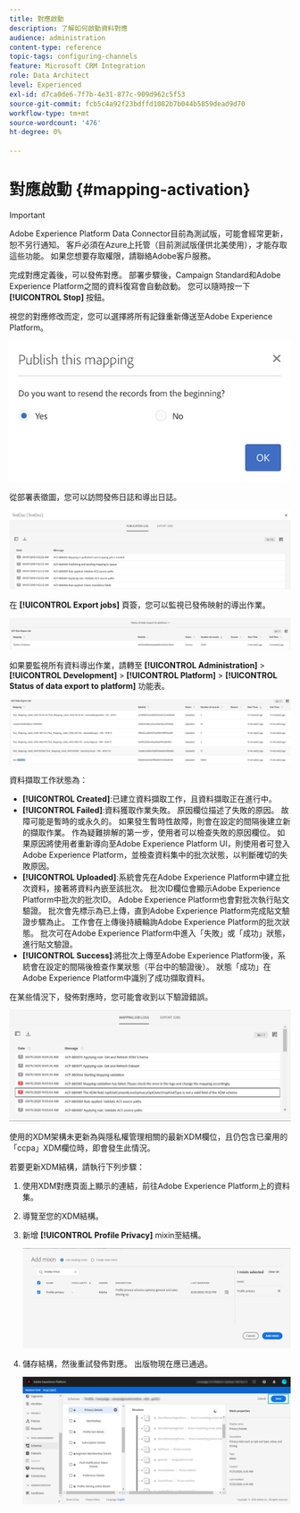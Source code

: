```yaml
---
title: 對應啟動
description: 了解如何啟動資料對應
audience: administration
content-type: reference
topic-tags: configuring-channels
feature: Microsoft CRM Integration
role: Data Architect
level: Experienced
exl-id: d7ca0de6-7f7b-4e31-877c-909d962c5f53
source-git-commit: fcb5c4a92f23bdffd1082b7b044b5859dead9d70
workflow-type: tm+mt
source-wordcount: '476'
ht-degree: 0%

---
```


# 對應啟動 {#mapping-activation}

>[!IMPORTANT]
>
>Adobe Experience Platform Data Connector目前為測試版，可能會經常更新，恕不另行通知。 客戶必須在Azure上托管（目前測試版僅供北美使用），才能存取這些功能。 如果您想要存取權限，請聯絡Adobe客戶服務。

完成對應定義後，可以發佈對應。 部署步驟後，Campaign Standard和Adobe Experience Platform之間的資料復寫會自動啟動。 您可以隨時按一下 **[!UICONTROL Stop]** 按鈕。

視您的對應修改而定，您可以選擇將所有記錄重新傳送至Adobe Experience Platform。

![](assets/aep_publishmapping.png)

從部署表徵圖，您可以訪問發佈日誌和導出日誌。

![](assets/aep_publog.png)

在 **[!UICONTROL Export jobs]** 頁簽，您可以監視已發佈映射的導出作業。

![](assets/aep_jobstatus.png)

如果要監視所有資料導出作業，請轉至 **[!UICONTROL Administration]** > **[!UICONTROL Development]** > **[!UICONTROL Platform]** > **[!UICONTROL Status of data export to platform]** 功能表。

![](assets/aep_statusmapping.png)

資料擷取工作狀態為：

* **[!UICONTROL Created]**:已建立資料擷取工作，且資料擷取正在進行中。
* **[!UICONTROL Failed]**:資料獲取作業失敗。 原因欄位描述了失敗的原因。 故障可能是暫時的或永久的。 如果發生暫時性故障，則會在設定的間隔後建立新的擷取作業。 作為疑難排解的第一步，使用者可以檢查失敗的原因欄位。 如果原因將使用者重新導向至Adobe Experience Platform UI，則使用者可登入Adobe Experience Platform，並檢查資料集中的批次狀態，以判斷確切的失敗原因。
* **[!UICONTROL Uploaded]**:系統會先在Adobe Experience Platform中建立批次資料，接著將資料內嵌至該批次。 批次ID欄位會顯示Adobe Experience Platform中批次的批次ID。 Adobe Experience Platform也會對批次執行貼文驗證。 批次會先標示為已上傳，直到Adobe Experience Platform完成貼文驗證步驟為止。 工作會在上傳後持續輪詢Adobe Experience Platform的批次狀態。 批次可在Adobe Experience Platform中進入「失敗」或「成功」狀態，進行貼文驗證。
* **[!UICONTROL Success]**:將批次上傳至Adobe Experience Platform後，系統會在設定的間隔後檢查作業狀態（平台中的驗證後）。 狀態「成功」在Adobe Experience Platform中識別了成功擷取資料。

在某些情況下，發佈對應時，您可能會收到以下驗證錯誤。

![](assets/aep_datamapping_ccpa.png)

使用的XDM架構未更新為與隱私權管理相關的最新XDM欄位，且仍包含已棄用的「ccpa」XDM欄位時，即會發生此情況。

若要更新XDM結構，請執行下列步驟：

1. 使用XDM對應頁面上顯示的連結，前往Adobe Experience Platform上的資料集。

1. 導覽至您的XDM結構。

1. 新增 **[!UICONTROL Profile Privacy]** mixin至結構。

   ![](assets/aep_datamapping_privacyfield.png)

1. 儲存結構，然後重試發佈對應。 出版物現在應已通過。

   ![](assets/aep_save_mapping.png)
